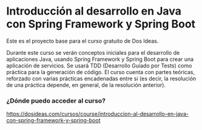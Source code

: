# Introducción al desarrollo en Java con Spring Framework y Spring Boot #

Este es el proyecto base para el curso gratuito de Dos Ideas. 

Durante este curso se verán conceptos iniciales para el desarrollo de aplicaciones Java, usando Spring Framework y Spring Boot para crear una aplicación de servicios. 
Se usará TDD (Desarrollo Guiado por Tests) como práctica para la generación de código. 
El curso cuenta con partes teóricas, reforzado con varias prácticas encadenadas entre si (es decir, la resolución de una práctica depende, en general, de la resolución anterior).

### ¿Dónde puedo acceder al curso? ###

https://dosideas.com/cursos/course/introduccion-al-desarrollo-en-java-con-spring-framework-y-spring-boot
